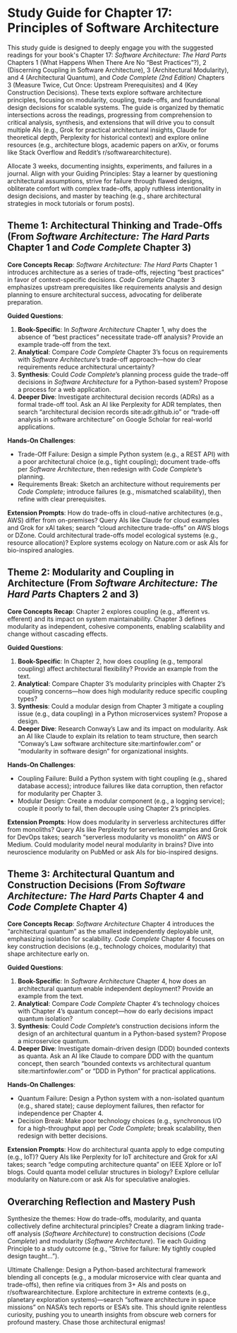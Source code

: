 # Study Guide for Chapter 17: Principles of Software Architecture

This study guide is designed to deeply engage you with the suggested readings for your book's Chapter 17: *Software Architecture: The Hard Parts* Chapters 1 (What Happens When There Are No “Best Practices”?), 2 (Discerning Coupling in Software Architecture), 3 (Architectural Modularity), and 4 (Architectural Quantum), and *Code Complete (2nd Edition)* Chapters 3 (Measure Twice, Cut Once: Upstream Prerequisites) and 4 (Key Construction Decisions). These texts explore software architecture principles, focusing on modularity, coupling, trade-offs, and foundational design decisions for scalable systems. The guide is organized by thematic intersections across the readings, progressing from comprehension to critical analysis, synthesis, and extensions that will drive you to consult multiple AIs (e.g., Grok for practical architectural insights, Claude for theoretical depth, Perplexity for historical context) and explore online resources (e.g., architecture blogs, academic papers on arXiv, or forums like Stack Overflow and Reddit’s r/softwarearchitecture). 

Allocate 3 weeks, documenting insights, experiments, and failures in a journal. Align with your Guiding Principles: Stay a learner by questioning architectural assumptions, strive for failure through flawed designs, obliterate comfort with complex trade-offs, apply ruthless intentionality in design decisions, and master by teaching (e.g., share architectural strategies in mock tutorials or forum posts).

## Theme 1: Architectural Thinking and Trade-Offs (From *Software Architecture: The Hard Parts* Chapter 1 and *Code Complete* Chapter 3)

**Core Concepts Recap**: *Software Architecture: The Hard Parts* Chapter 1 introduces architecture as a series of trade-offs, rejecting “best practices” in favor of context-specific decisions. *Code Complete* Chapter 3 emphasizes upstream prerequisites like requirements analysis and design planning to ensure architectural success, advocating for deliberate preparation.

**Guided Questions**:
1. **Book-Specific**: In *Software Architecture* Chapter 1, why does the absence of “best practices” necessitate trade-off analysis? Provide an example trade-off from the text.
2. **Analytical**: Compare *Code Complete* Chapter 3’s focus on requirements with *Software Architecture*’s trade-off approach—how do clear requirements reduce architectural uncertainty?
3. **Synthesis**: Could *Code Complete*’s planning process guide the trade-off decisions in *Software Architecture* for a Python-based system? Propose a process for a web application.
4. **Deeper Dive**: Investigate architectural decision records (ADRs) as a formal trade-off tool. Ask an AI like Perplexity for ADR templates, then search “architectural decision records site:adr.github.io” or “trade-off analysis in software architecture” on Google Scholar for real-world applications.

**Hands-On Challenges**:
- Trade-Off Failure: Design a simple Python system (e.g., a REST API) with a poor architectural choice (e.g., tight coupling); document trade-offs per *Software Architecture*, then redesign with *Code Complete*’s planning.
- Requirements Break: Sketch an architecture without requirements per *Code Complete*; introduce failures (e.g., mismatched scalability), then refine with clear prerequisites.

**Extension Prompts**: How do trade-offs in cloud-native architectures (e.g., AWS) differ from on-premises? Query AIs like Claude for cloud examples and Grok for xAI takes; search “cloud architecture trade-offs” on AWS blogs or DZone. Could architectural trade-offs model ecological systems (e.g., resource allocation)? Explore systems ecology on Nature.com or ask AIs for bio-inspired analogies.

## Theme 2: Modularity and Coupling in Architecture (From *Software Architecture: The Hard Parts* Chapters 2 and 3)

**Core Concepts Recap**: Chapter 2 explores coupling (e.g., afferent vs. efferent) and its impact on system maintainability. Chapter 3 defines modularity as independent, cohesive components, enabling scalability and change without cascading effects.

**Guided Questions**:
1. **Book-Specific**: In Chapter 2, how does coupling (e.g., temporal coupling) affect architectural flexibility? Provide an example from the text.
2. **Analytical**: Compare Chapter 3’s modularity principles with Chapter 2’s coupling concerns—how does high modularity reduce specific coupling types?
3. **Synthesis**: Could a modular design from Chapter 3 mitigate a coupling issue (e.g., data coupling) in a Python microservices system? Propose a design.
4. **Deeper Dive**: Research Conway’s Law and its impact on modularity. Ask an AI like Claude to explain its relation to team structure, then search “Conway’s Law software architecture site:martinfowler.com” or “modularity in software design” for organizational insights.

**Hands-On Challenges**:
- Coupling Failure: Build a Python system with tight coupling (e.g., shared database access); introduce failures like data corruption, then refactor for modularity per Chapter 3.
- Modular Design: Create a modular component (e.g., a logging service); couple it poorly to fail, then decouple using Chapter 2’s principles.

**Extension Prompts**: How does modularity in serverless architectures differ from monoliths? Query AIs like Perplexity for serverless examples and Grok for DevOps takes; search “serverless modularity vs monolith” on AWS or Medium. Could modularity model neural modularity in brains? Dive into neuroscience modularity on PubMed or ask AIs for bio-inspired designs.

## Theme 3: Architectural Quantum and Construction Decisions (From *Software Architecture: The Hard Parts* Chapter 4 and *Code Complete* Chapter 4)

**Core Concepts Recap**: *Software Architecture* Chapter 4 introduces the “architectural quantum” as the smallest independently deployable unit, emphasizing isolation for scalability. *Code Complete* Chapter 4 focuses on key construction decisions (e.g., technology choices, modularity) that shape architecture early on.

**Guided Questions**:
1. **Book-Specific**: In *Software Architecture* Chapter 4, how does an architectural quantum enable independent deployment? Provide an example from the text.
2. **Analytical**: Compare *Code Complete* Chapter 4’s technology choices with Chapter 4’s quantum concept—how do early decisions impact quantum isolation?
3. **Synthesis**: Could *Code Complete*’s construction decisions inform the design of an architectural quantum in a Python-based system? Propose a microservice quantum.
4. **Deeper Dive**: Investigate domain-driven design (DDD) bounded contexts as quanta. Ask an AI like Claude to compare DDD with the quantum concept, then search “bounded contexts vs architectural quantum site:martinfowler.com” or “DDD in Python” for practical applications.

**Hands-On Challenges**:
- Quantum Failure: Design a Python system with a non-isolated quantum (e.g., shared state); cause deployment failures, then refactor for independence per Chapter 4.
- Decision Break: Make poor technology choices (e.g., synchronous I/O for a high-throughput app) per *Code Complete*; break scalability, then redesign with better decisions.

**Extension Prompts**: How do architectural quanta apply to edge computing (e.g., IoT)? Query AIs like Perplexity for IoT architecture and Grok for xAI takes; search “edge computing architecture quanta” on IEEE Xplore or IoT blogs. Could quanta model cellular structures in biology? Explore cellular modularity on Nature.com or ask AIs for speculative analogies.

## Overarching Reflection and Mastery Push

Synthesize the themes: How do trade-offs, modularity, and quanta collectively define architectural principles? Create a diagram linking trade-off analysis (*Software Architecture*) to construction decisions (*Code Complete*) and modularity (*Software Architecture*). Tie each Guiding Principle to a study outcome (e.g., “Strive for failure: My tightly coupled design taught…”).

Ultimate Challenge: Design a Python-based architectural framework blending all concepts (e.g., a modular microservice with clear quanta and trade-offs), then refine via critiques from 3+ AIs and posts on r/softwarearchitecture. Explore architecture in extreme contexts (e.g., planetary exploration systems)—search “software architecture in space missions” on NASA’s tech reports or ESA’s site. This should ignite relentless curiosity, pushing you to unearth insights from obscure web corners for profound mastery. Chase those architectural enigmas!